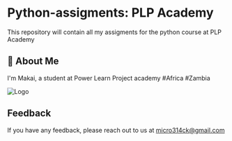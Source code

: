 # Python-assigments: PLP Academy
This repository will contain all my assigments for the python course at PLP Academy

## 🚀 About Me
I'm Makai, a student at Power Learn Project academy #Africa #Zambia




![Logo](https://powerlearnproject.org/_next/image?url=%2F_next%2Fstatic%2Fmedia%2Flogo.c8000b08.png&w=128&q=75)


## Feedback

If you have any feedback, please reach out to us at micro314ck@gmail.com

